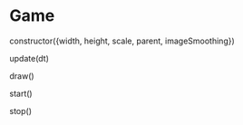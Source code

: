 # Game

constructor({width, height, scale, parent, imageSmoothing})

update(dt)

draw()

start()

stop()